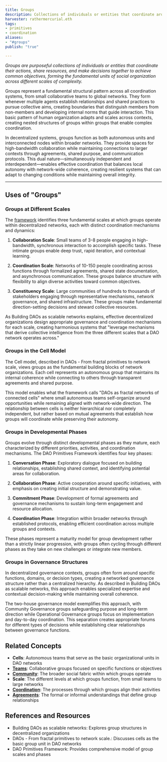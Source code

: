 ```yaml
---
title: Groups
description: Collections of individuals or entities that coordinate around shared purpose, practices, and activities across different scales within decentralized networks
harvester: rathermercurial.eth
tags:
- primitives
- coordination
aliases:
- "#groups"
publish: "true"

---
```


_Groups are purposeful collections of individuals or entities that coordinate their actions, share resources, and make decisions together to achieve common objectives, forming the fundamental units of social organization across different scales of complexity._

Groups represent a fundamental structural pattern across all coordination systems, from small collaborative teams to global networks. They form whenever multiple agents establish relationships and shared practices to pursue collective aims, creating boundaries that distinguish members from non-members and developing internal norms that guide interaction. This basic pattern of human organization adapts and scales across contexts, creating nested structures of groups within groups that enable complex coordination.

In decentralized systems, groups function as both autonomous units and interconnected nodes within broader networks. They provide spaces for high-bandwidth collaboration while maintaining connections to larger contexts through agreements, shared purpose, and communication protocols. This dual nature—simultaneously independent and interdependent—enables effective coordination that balances local autonomy with network-wide coherence, creating resilient systems that can adapt to changing conditions while maintaining overall integrity.

---

## Uses of "Groups"

### Groups at Different Scales

The [framework](notes/dao-primitives/framework/framework.md) identifies three fundamental scales at which groups operate within decentralized networks, each with distinct coordination mechanisms and dynamics:

1. **Collaboration Scale**: Small teams of 3-8 people engaging in high-bandwidth, synchronous interaction to accomplish specific tasks. These intimate groups enable deep trust, rapid iteration, and contextual learning.
    
2. **Coordination Scale**: Networks of 10-150 people coordinating across functions through formalized agreements, shared state documentation, and asynchronous communication. These groups balance structure with flexibility to align diverse activities toward common objectives.
    
3. **Constituency Scale**: Large communities of hundreds to thousands of stakeholders engaging through representative mechanisms, network governance, and shared infrastructure. These groups make fundamental direction-setting decisions and steward collective resources.
    

As Building DAOs as scalable networks explains, effective decentralized organizations design appropriate governance and coordination mechanisms for each scale, creating harmonious systems that "leverage mechanisms that derive collective intelligence from the three different scales that a DAO network operates across."

### Groups in the Cell Model

The Cell model, described in DAOs - From fractal primitives to network scale, views groups as the fundamental building blocks of network organizations. Each cell represents an autonomous group that maintains its internal coherence while connecting to others through transparent agreements and shared purpose.

This model enables what the framework calls "DAOs as fractal networks of connected cells" where small autonomous teams self-organize around opportunities while remaining aligned with network-wide direction. The relationship between cells is neither hierarchical nor completely independent, but rather based on mutual agreements that establish how groups will coordinate while preserving their autonomy.

### Groups in Developmental Phases

Groups evolve through distinct developmental phases as they mature, each characterized by different priorities, activities, and coordination mechanisms. The DAO Primitives Framework identifies four key phases:

1. **Conversation Phase**: Exploratory dialogue focused on building relationships, establishing shared context, and identifying potential areas for collaboration.
    
2. **Collaboration Phase**: Active cooperation around specific initiatives, with emphasis on creating initial structure and demonstrating value.
    
3. **Commitment Phase**: Development of formal agreements and governance mechanisms to sustain long-term engagement and resource allocation.
    
4. **Coordination Phase**: Integration within broader networks through established protocols, enabling efficient coordination across multiple groups and contexts.
    

These phases represent a maturity model for group development rather than a strictly linear progression, with groups often cycling through different phases as they take on new challenges or integrate new members.

### Groups in Governance Structures

In decentralized governance contexts, groups often form around specific functions, domains, or decision types, creating a networked governance structure rather than a centralized hierarchy. As described in Building DAOs as scalable networks, this approach enables specialized expertise and contextual decision-making while maintaining overall coherence.

The two-house governance model exemplifies this approach, with Community Governance groups safeguarding purpose and long-term direction while Operational Governance groups focus on implementation and day-to-day coordination. This separation creates appropriate forums for different types of decisions while establishing clear relationships between governance functions.

## Related Concepts

- **Cells**: Autonomous teams that serve as the basic organizational units in DAO networks
- **[Teams](tags/teams.md)**: Collaborative groups focused on specific functions or objectives
- **[Community](tags/community.md)**: The broader social fabric within which groups operate
- **Scale**: The different levels at which groups function, from small teams to large networks
- **[Coordination](tags/coordination.md)**: The processes through which groups align their activities
- **[Agreements](tags/agreements.md)**: The formal or informal understandings that define group relationships

## References and Resources

- Building DAOs as scalable networks: Explores group structures in decentralized organizations
- DAOs - From fractal primitives to network scale.: Discusses cells as the basic group unit in DAO networks
- DAO Primitives Framework: Provides comprehensive model of group scales and phases